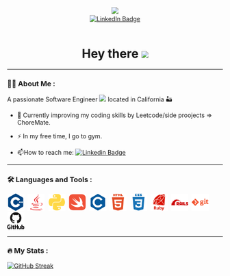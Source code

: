 <div id="header" align="center">
  <img src="https://media.giphy.com/media/v1.Y2lkPTc5MGI3NjExdGF5c2t2amhxbjJsYzBnbzNlaHcxYWl3ZTI4MTBpc2tqbXY5ZGo5dyZlcD12MV9pbnRlcm5hbF9naWZfYnlfaWQmY3Q9Zw/2IudUHdI075HL02Pkk/giphy.gif" width="111"/>
  <div id="badges">
    <a href="https://linkedin.com/in/sepehrbehmaneshfard" target="_blank">
      <img src="https://img.shields.io/badge/LinkedIn-blue?style=for-the-badge&logo=linkedin&logoColor=white" alt="LinkedIn Badge"/>
    </a>
  </div>
  <img src="https://komarev.com/ghpvc/?username=Sep26e&style=flat-square&color=blue" alt=""/>
  <h1>
    Hey there
    <img src="https://media.giphy.com/media/hvRJCLFzcasrR4ia7z/giphy.gif" width="30px"/>
  </h1>
</div>

---
### :man_technologist: About Me :
A passionate Software Engineer <img src="https://media.giphy.com/media/WUlplcMpOCEmTGBtBW/giphy.gif" width="20"> located in California 🏜️
- :telescope: Currently improving my coding skills by Leetcode/side proojects => ChoreMate.

- :zap: In my free time, I go to gym.

- :mailbox:How to reach me: [![Linkedin Badge](https://img.shields.io/badge/-Sepehr-blue?style=flat&logo=Linkedin&logoColor=white)](https://linkedin.com/in/sepehrbehmaneshfard)

---

### :hammer_and_wrench: Languages and Tools :
<div>
  <img src="https://github.com/devicons/devicon/blob/master/icons/cplusplus/cplusplus-plain.svg"title="C++" alt="C++" width="40" height="40"/>&nbsp;
  <img src="https://github.com/devicons/devicon/blob/master/icons/java/java-plain.svg"title="Java" alt="Java" width="40" height="40"/>&nbsp;
  <img src="https://github.com/devicons/devicon/blob/master/icons/python/python-plain.svg"title="Python" alt="Python" width="40" height="40"/>&nbsp;
  <img src="https://github.com/devicons/devicon/blob/master/icons/swift/swift-original.svg"title="Swift" alt="Swift" width="40" height="40"/>&nbsp;
  <img src="https://github.com/devicons/devicon/blob/master/icons/c/c-plain.svg"title="C" alt="C" width="40" height="40"/>&nbsp;
  <img src="https://github.com/devicons/devicon/blob/master/icons/html5/html5-plain-wordmark.svg"title="HTML" alt="HTML" width="40" height="40"/>&nbsp;
  <img src="https://github.com/devicons/devicon/blob/master/icons/css3/css3-plain-wordmark.svg"title="CSS" alt="CSS" width="40" height="40"/>&nbsp;
  <img src="https://github.com/devicons/devicon/blob/master/icons/ruby/ruby-plain-wordmark.svg"title="Ruby" alt="Ruby" width="40" height="40"/>&nbsp;
  <img src="https://github.com/devicons/devicon/blob/master/icons/rails/rails-plain-wordmark.svg"title="Rails" alt="Rails" width="40" height="40"/>&nbsp;
  <img src="https://github.com/devicons/devicon/blob/master/icons/git/git-plain-wordmark.svg"title="Git" alt="Git" width="40" height="40"/>&nbsp;
  <img src="https://github.com/devicons/devicon/blob/master/icons/github/github-original-wordmark.svg"title="Github" alt="Github" width="40" height="40"/>&nbsp;  
</div>

---

### :fire: My Stats :
[![GitHub Streak](https://github-readme-streak-stats.herokuapp.com?user=Sep26&theme=dark)](https://git.io/streak-stats)
